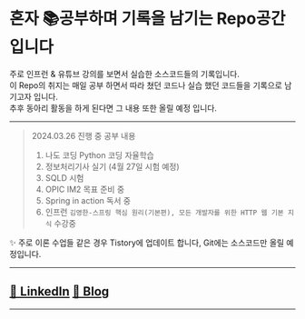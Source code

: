 # 혼자  📚공부하며 기록을 남기는 Repo공간 입니다
주로 인프런 & 유튜브 강의를 보면서 실습한 소스코드들의 기록입니다.     
이 Repo의 취지는 매일 공부 하면서 따라 쳤던 코드나 실습 했던 코드들을 기록으로 남기고자 입니다.   
추후 동아리 활동을 하게 된다면 그 내용 또한 올릴 예정 입니다.    

---


> 2024.03.26 진행 중 공부 내용
> 1. 나도 코딩 Python 코딩 자율학습 
> 2. 정보처리기사 실기 (4월 27일 시험 예정)
> 3. SQLD 시험
> 4. OPIC IM2 목표 준비 중
> 5. Spring in action 독서 중 
> 6. 인프런 `김영한-스프링 핵심 원리(기본편), 모든 개발자를 위한 HTTP 웹 기본 지식` 수강중

✨ 주로 이론 수업들 같은 경우 Tistory에 업데이트 합니다, Git에는 소스코드만 올릴 예정입니다.

---

## [🔗 LinkedIn](www.linkedin.com/in/yuuriz15) [📔 Blog](https://yurizzy.tistory.com/)

---





